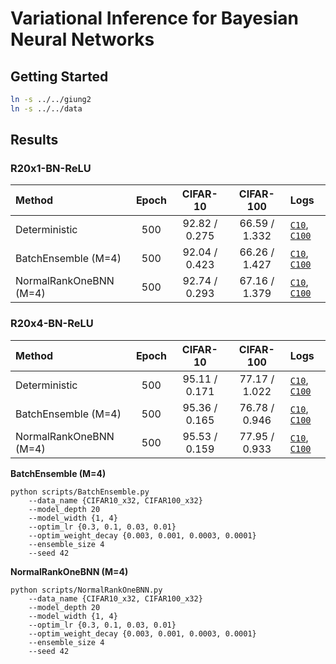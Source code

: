# Variational Inference for Bayesian Neural Networks

## Getting Started
```bash
ln -s ../../giung2
ln -s ../../data
```

## Results

### R20x1-BN-ReLU
| Method                 | Epoch | CIFAR-10      | CIFAR-100     | Logs |
| :-                     | :-:   | :-:           | :-:           | :-   |
| Deterministic          | 500   | 92.82 / 0.275 | 66.59 / 1.332 | [`C10`](/projects/residual-networks/save/CIFAR10_x32/R20-BN-ReLU/bs-0256_ne-0500_lr-0.10_mo-0.90_wd-0.0010_fp32/42/20230203041033.log), [`C100`](/projects/residual-networks/save/CIFAR100_x32/R20-BN-ReLU/bs-0256_ne-0500_lr-0.10_mo-0.90_wd-0.0010_fp32/42/20230203041342.log)
| BatchEnsemble (M=4)    | 500   | 92.04 / 0.423 | 66.26 / 1.427 | [`C10`](./save/CIFAR10_x32/R20x1-BN-ReLU/BatchEnsemble/bs-0256_ne-0500_lr-0.30_mo-0.90_wd-0.0001_ens-4_fp32/42/20230215142311.log), [`C100`](./save/CIFAR100_x32/R20x1-BN-ReLU/BatchEnsemble/bs-0256_ne-0500_lr-0.10_mo-0.90_wd-0.0010_ens-4_fp32/42/20230215182058.log)
| NormalRankOneBNN (M=4) | 500   | 92.74 / 0.293 | 67.16 / 1.379 | [`C10`](./save/CIFAR10_x32/R20x1-BN-ReLU/NormalRankOneBNN/bs-0256_ne-0500_lr-0.30_mo-0.90_wd-0.0003_ens-4_std-0.0100_fp32/42/20230215154532.log), [`C100`](./save/CIFAR100_x32/R20x1-BN-ReLU/NormalRankOneBNN/bs-0256_ne-0500_lr-0.30_mo-0.90_wd-0.0003_ens-4_std-0.0100_fp32/42/20230215233017.log)

### R20x4-BN-ReLU
| Method                 | Epoch | CIFAR-10      | CIFAR-100     | Logs |
| :-                     | :-:   | :-:           | :-:           | :-   |
| Deterministic          | 500   | 95.11 / 0.171 | 77.17 / 1.022 | [`C10`](/projects/residual-networks/save/CIFAR10_x32/R20x4-BN-ReLU/bs-0256_ne-0500_lr-0.03_mo-0.90_wd-0.0030_fp32/42/20230204011718.log), [`C100`](/projects/residual-networks/save/CIFAR100_x32/R20x4-BN-ReLU/bs-0256_ne-0500_lr-0.10_mo-0.90_wd-0.0010_fp32/42/20230203221028.log)
| BatchEnsemble (M=4)    | 500   | 95.36 / 0.165 | 76.78 / 0.946 | [`C10`](./save/CIFAR10_x32/R20x4-BN-ReLU/BatchEnsemble/bs-0256_ne-0500_lr-0.03_mo-0.90_wd-0.0030_ens-4_fp32/42/20230215010039.log), [`C100`](./save/CIFAR100_x32/R20x4-BN-ReLU/BatchEnsemble/bs-0256_ne-0500_lr-0.03_mo-0.90_wd-0.0030_ens-4_fp32/42/20230215181920.log)
| NormalRankOneBNN (M=4) | 500   | 95.53 / 0.159 | 77.95 / 0.933 | [`C10`](./save/CIFAR10_x32/R20x4-BN-ReLU/NormalRankOneBNN/bs-0256_ne-0500_lr-0.10_mo-0.90_wd-0.0010_ens-4_std-0.0100_fp32/42/20230215085242.log), [`C100`](./save/CIFAR100_x32/R20x4-BN-ReLU/NormalRankOneBNN/bs-0256_ne-0500_lr-0.10_mo-0.90_wd-0.0010_ens-4_std-0.0100_fp32/42/20230216055323.log)

**BatchEnsemble (M=4)**
```
python scripts/BatchEnsemble.py
    --data_name {CIFAR10_x32, CIFAR100_x32}
    --model_depth 20
    --model_width {1, 4}
    --optim_lr {0.3, 0.1, 0.03, 0.01}
    --optim_weight_decay {0.003, 0.001, 0.0003, 0.0001}
    --ensemble_size 4
    --seed 42
```

**NormalRankOneBNN (M=4)**
```
python scripts/NormalRankOneBNN.py
    --data_name {CIFAR10_x32, CIFAR100_x32}
    --model_depth 20
    --model_width {1, 4}
    --optim_lr {0.3, 0.1, 0.03, 0.01}
    --optim_weight_decay {0.003, 0.001, 0.0003, 0.0001}
    --ensemble_size 4
    --seed 42
```
